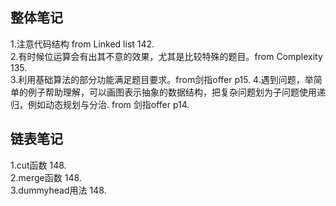 ## 整体笔记
1.注意代码结构 from Linked list 142.<br>
2.有时候位运算会有出其不意的效果，尤其是比较特殊的题目。from Complexity 135.<br>
3.利用基础算法的部分功能满足题目要求。from剑指offer p15.
4.遇到问题，举简单的例子帮助理解，可以画图表示抽象的数据结构，把复杂问题划为子问题使用递归，例如动态规划与分治. from 剑指offer p14.
## 链表笔记
1.cut函数 148.<br>
2.merge函数 148.<br>
3.dummyhead用法 148.<br>
